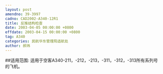 ```yaml
---
layout: post
amendno: 39-3997
cadno: CAD2002-A340-12R1
title: 反推结构检查
date: 2003-04-05 00:00:00 +0800
effdate: 2003-04-15 00:00:00 +0800
tag: A340
categories: 民航华东管理局适航处
author: 郝炜
---
```


##适用范围:
适用于空客A340-211，-212，-213，-311，-312，-313所有系列号的飞机。

